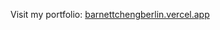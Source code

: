 <p>Visit my portfolio: <a href="https://barnettchengberlin.vercel.app">barnettchengberlin.vercel.app</a></p>
